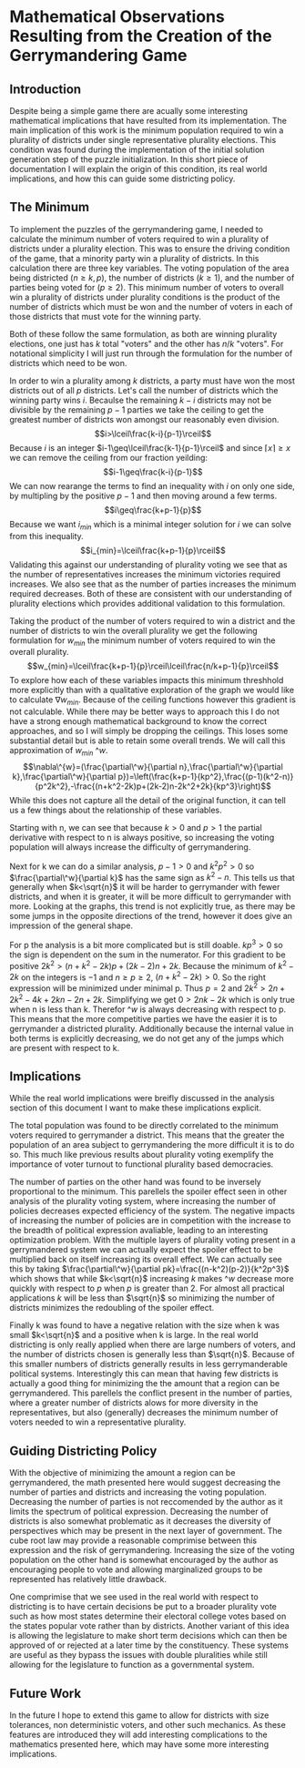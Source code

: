 # Mathematical Observations Resulting from the Creation of the Gerrymandering Game
## Introduction
Despite being a simple game there are acually some interesting mathematical implications that have resulted from its implementation. The main implication of this work is the minimum population required to win a plurality of districts under single representative plurality elections. This condition was found during the implementation of the initial solution generation step of the puzzle initialization. In this short piece of documentation I will explain the origin of this condition, its real world implications, and how this can guide some districting policy.
## The Minimum
To implement the puzzles of the gerrymandering game, I needed to calculate the minimum number of voters required to win a plurality of districts under a plurality election. 
This was to ensure the driving condition of the game, that a minority party win a plurality of districts. 
In this calculation there are three key variables. 
The voting population of the area being districted ($n\geq k,p$), the number of districts ($k\geq1$), and the number of parties being voted for ($p\geq2$). 
This minimum number of voters to overall win a plurality of districts under plurality conditions is the product of the number of districts which must be won and the number of voters in each of those districts that must vote for the winning party. 

Both of these follow the same formulation, as both are winning plurality elections, one just has $k$ total "voters" and the other has $n/k$ "voters". 
For notational simplicity I will just run through the formulation for the number of districts which need to be won. 

In order to win a plurality among $k$ districts, a party must have won the most districts out of all $p$ districts. 
Let's call the number of districts which the winning party wins $i$. 
Becaulse the remaining $k-i$ districts may not be divisible by the remaining $p-1$ parties we take the ceiling to get the greatest number of districts won amongst our reasonably even division. 
$$i>\lceil\frac{k-i}{p-1}\rceil$$
Because $i$ is an integer $i-1\geq\lceil\frac{k-1}{p-1}\rceil$ and since $\lceil x\rceil\geq x$ we can remove the ceiling from our fraction yeilding:
$$i-1\geq\frac{k-i}{p-1}$$ 
We can now rearange the terms to find an inequality with $i$ on only one side, by multipling by the positive $p-1$ and then moving around a few terms.
$$i\geq\frac{k+p-1}{p}$$
Because we want $i_{min}$ which is a minimal integer solution for $i$ we can solve from this inequality.
$$i_{min}=\lceil\frac{k+p-1}{p}\rceil$$
Validating this against our understanding of plurality voting we see that as the number of representatives increases the minimum victories required increases. 
We also see that as the number of parties increases the minimum required decreases. 
Both of these are consistent with our understanding of plurality elections which provides additional validation to this formulation.

Taking the product of the number of voters required to win a district and the number of districts to win the overall plurality we get the following formulation for $w_{min}$ the minimum number of voters required to win the overall plurality.
$$w_{min}=\lceil\frac{k+p-1}{p}\rceil\lceil\frac{n/k+p-1}{p}\rceil$$
To explore how each of these variables impacts this minimum threshhold more explicitly than with a qualitative exploration of the graph we would like to calculate $\nabla w_{min}$. 
Because of the ceiling functions however this gradient is not calculable. 
While there may be better ways to approach this I do not have a strong enough mathematical background to know the correct approaches, and so I will simply be dropping the ceilings.
This loses some substantial detail but is able to retain some overall trends.
We will call this approximation of $w_{min}$ $\^{w}$.
$$\nabla\^{w}=(\frac{\partial\^w}{\partial n},\frac{\partial\^w}{\partial k},\frac{\partial\^w}{\partial p})=\left(\frac{k+p-1}{kp^2},\frac{(p-1)(k^2-n)}{p^2k^2},-\frac{(n+k^2-2k)p+(2k-2)n-2k^2+2k}{kp^3}\right)$$
While this does not capture all the detail of the original function, it can tell us a few things about the relationship of these variables. 

Starting with n, we can see that because $k>0$ and $p>1$ the partial derivative with respect to n is always positive, so increasing the voting population will always increase the difficulty of gerrymandering. 

Next for k we can do a similar analysis, $p-1>0$ and $k^2p^2>0$ so $\frac{\partial\^w}{\partial k}$ has the same sign as $k^2-n$. This tells us that generally when $k<\sqrt{n}$ it will be harder to gerrymander with fewer districts, and when it is greater, it will be more difficult to gerrymander with more. Looking at the graphs, this trend is not explicitly true, as there may be some jumps in the opposite directions of the trend, however it does give an impression of the general shape.

For p the analysis is a bit more complicated but is still doable. $kp^3>0$ so the sign is dependent on the sum in the numerator. For this gradient to be positive $2k^2>(n+k^2-2k)p+(2k-2)n+2k$. Because the minimum of $k^2-2k$ on the integers is $-1$ and $n\geq p \geq 2$, $(n+k^2-2k)>0$. So the right expression will be minimized under minimal p. Thus $p=2$ and $2k^2 > 2n + 2k^2 - 4k + 2kn - 2n + 2k$. Simplifying we get $0>2nk-2k$ which is only true when n is less than k. Therefor $\^w$ is always decreasing with respect to p. This means that the more competitive parties we have the easier it is to gerrymander a districted plurality. Additionally because the internal value in both terms is explicitly decreasing, we do not get any of the jumps which are present with respect to k.

## Implications
While the real world implications were breifly discussed in the analysis section of this document I want to make these implications explicit. 

The total population was found to be directly correlated to the minimum voters required to gerrymander a district. 
This means that the greater the population of an area subject to gerrymandering the more difficult it is to do so. 
This much like previous results about plurality voting exemplify the importance of voter turnout to functional plurality based democracies. 

The number of parties on the other hand was found to be inversely proportional to the minimum. 
This parellels the spoiler effect seen in other analysis of the plurality voting system, where increasing the number of policies decreases expected efficiency of the system.
The negative impacts of increasing the number of policies are in competition with the increase to the breadth of political expression avaliable, leading to an interesting optimization problem. 
With the multiple layers of plurality voting present in a gerrymandered system we can actually expect the spoiler effect to be multiplied back on itself increasing its overall effect.
We can actually see this by taking $\frac{\partial\^w}{\partial pk}=\frac{(n-k^2)(p-2)}{k^2p^3}$ which shows that while $k<\sqrt{n}$ increasing $k$ makes $\^w$ decrease more quickly with respect to $p$ when $p$ is greater than 2. 
For almost all practical applications $k$ will be less than $\sqrt{n}$ so minimizing the number of districts minimizes the redoubling of the spoiler effect.

Finally k was found to have a negative relation with the size when k was small $k<\sqrt{n}$ and a positive when k is large. 
In the real world districting is only really applied when there are large numbers of voters, and the number of districts chosen is generally less than $\sqrt{n}$. 
Because of this smaller numbers of districts generally results in less gerrymanderable political systems. 
Interestingly this can mean that having few districts is actually a good thing for minimizing the the amount that a region can be gerrymandered. 
This parellels the conflict present in the number of parties, where a greater number of districts alows for more diversity in the representatives, but also (generally) decreases the minimum number of voters needed to win a representative plurality. 
## Guiding Districting Policy
With the objective of minimizing the amount a region can be gerrymandered, the math presented here would suggest decreasing the number of parties and districts and increasing the voting population. 
Decreasing the number of parties is not reccomended by the author as it limits the spectrum of political expression. 
Decreasing the number of districts is also somewhat problematic as it decreases the diversity of perspectives which may be present in the next layer of government. 
The cube root law may provide a reasonable comprimise between this expression and the risk of gerrymandering.
Increasing the size of the voting population on the other hand is somewhat encouraged by the author as encouraging people to vote and allowing marginalized groups to be represented has relatively little drawback.

One comprimise that we see used in the real world with respect to districting is to have certain decisions be put to a broader plurality vote such as how most states determine their electoral college votes based on the states popular vote rather than by districts. 
Another variant of this idea is allowing the legislature to make short term decisions which can then be approved of or rejected at a later time by the constituency. 
These systems are useful as they bypass the issues with double pluralities while still allowing for the legislature to function as a governmental system.
## Future Work
In the future I hope to extend this game to allow for districts with size tolerances, non deterministic voters, and other such mechanics. As these features are introduced they will add interesting complications to the mathematics presented here, which may have some more interesting implications.